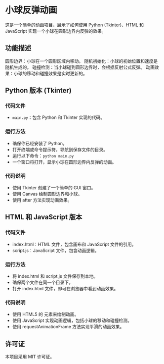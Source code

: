 # 小球反弹动画

这是一个简单的动画项目，展示了如何使用 Python (Tkinter)、HTML 和 JavaScript 实现一个小球在圆形边界内反弹的效果。

## 功能描述

圆形边界：小球在一个圆形区域内移动。
随机初始化：小球的初始位置和速度是随机生成的。
碰撞检测：当小球碰到圆形边界时，会根据反射公式反弹。
动画效果：小球的移动和碰撞效果是实时更新的。

## Python 版本 (Tkinter)

### 代码文件

- `main.py`：包含 Python 和 Tkinter 实现的代码。

### 运行方法

- 确保你已经安装了 Python。
- 打开终端或命令提示符，导航到保存文件的目录。
- 运行以下命令：`python main.py`
- 一个窗口将打开，显示小球在圆形边界内反弹的动画。

### 代码说明

- 使用 Tkinter 创建了一个简单的 GUI 窗口。
- 使用 Canvas 绘制圆形边界和小球。
- 使用 after 方法实现动画效果。

## HTML 和 JavaScript 版本

### 代码文件

- index.html：HTML 文件，包含画布和 JavaScript 文件的引用。
- script.js：JavaScript 文件，包含动画逻辑。

### 运行方法

- 将 index.html 和 script.js 文件保存到本地。
- 确保两个文件在同一个目录下。
- 打开 index.html 文件，即可在浏览器中看到动画效果。

###  代码说明

- 使用 HTML5 的 <canvas> 元素来绘制动画。
- 使用 JavaScript 实现动画逻辑，包括小球的移动和碰撞检测。
- 使用 requestAnimationFrame 方法实现平滑的动画效果。

## 许可证

本项目采用 MIT 许可证。
